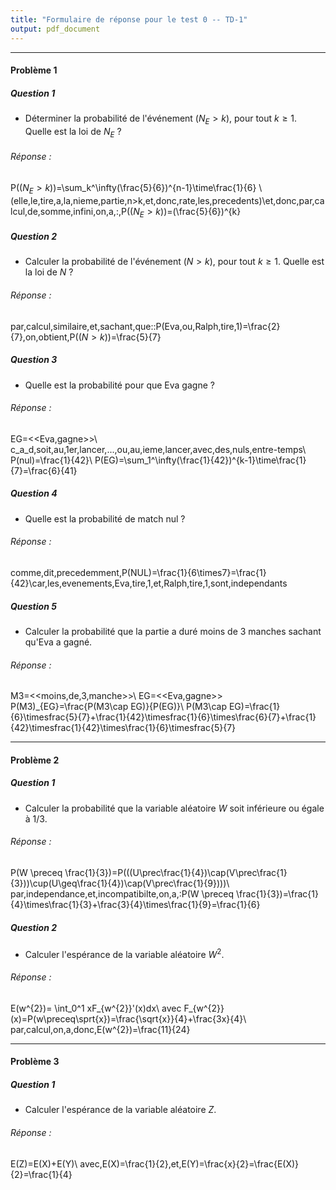 ```yaml
---
title: "Formulaire de réponse pour le test 0 -- TD-1"
output: pdf_document
---
```


** **



#### Problème 1 



##### Question 1

* Déterminer la probabilité de l'événement $(N_E > k)$, pour tout $k \geq 1$. Quelle est la loi de $N_E$ ?

###### Réponse :
P($(N_E > k)$)=\sum_k^\infty(\frac{5}{6})^{n-1}\time\frac{1}{6} \\(elle\,le\,tire\,a\,la\,nieme\,partie\,n>k\,et\,donc\,rate\,les\,precedents)\\et\,donc\,par\,calcul\,de\,somme\,infini\,on\,a\,:\,P($(N_E > k)$)=(\frac{5}{6})^{k}

##### Question 2

* Calculer la probabilité de l'événement $(N > k)$, pour tout $k \geq 1$. Quelle est la loi de $N$ ?

###### Réponse :
par\,calcul\,similaire\,et\,sachant\,que:\:P(Eva\,ou\,Ralph\,tire\,1)=\frac{2}{7}\,on\,obtient\,P($(N > k)$)=\frac{5}{7}
##### Question 3

* Quelle est la probabilité pour que Eva gagne ? 

###### Réponse : 
EG=<<Eva\,gagne>>\\ c_a_d\,soit\,au\,1er\,lancer\,...\,ou\,au\,ieme\,lancer\,avec\,des\,nuls\,entre-temps\\
P(nul)=\frac{1}{42}\\
P(EG)=\sum_1^\infty(\frac{1}{42})^{k-1}\time\frac{1}{7}=\frac{6}{41}

##### Question 4

* Quelle est la probabilité de match nul ?


###### Réponse : 
comme\,dit\,precedemment\,P(NUL)=\frac{1}{6\times7}=\frac{1}{42}\\car\,les\,evenements\,Eva\,tire\,1\,et\,Ralph\,tire\,1\,sont\,independants
##### Question 5

* Calculer la probabilité que la partie a duré moins de 3 manches sachant qu'Eva a gagné.


###### Réponse : 
M3=<<moins\,de\,3\,manche>>\\
EG=<<Eva\,gagne>>
P(M3)_{EG}=\frac{P(M3\cap EG)}{P(EG)}\\
P(M3\cap EG)=\frac{1}{6}\timesfrac{5}{7}+\frac{1}{42}\timesfrac{1}{6}\times\frac{6}{7}+\frac{1}{42}\timesfrac{1}{42}\times\frac{1}{6}\timesfrac{5}{7}

** **

#### Problème 2


  
##### Question 1

*  Calculer la probabilité que la variable aléatoire $W$ soit inférieure ou égale à $1/3$.  

###### Réponse : 
P(W \preceq \frac{1}{3})=P(((U\prec\frac{1}{4})\cap(V\prec\frac{1}{3}))\cup(U\geq\frac{1}{4})\cap(V\prec\frac{1}{9})))\\
par\,independance\,et\,incompatibilte\,on\,a\,:P(W \preceq \frac{1}{3})=\frac{1}{4}\times\frac{1}{3}+\frac{3}{4}\times\frac{1}{9}=\frac{1}{6}
  
##### Question 2

*  Calculer l'espérance de la variable aléatoire $W^2$.  

###### Réponse :
E(w^{2})= \int_0^1 xF_{w^{2}}'(x)dx\\
avec F_{w^{2}}(x)=P(w\preceq\sprt{x})=\frac{\sqrt{x}}{4}+\frac{3x}{4}\\
par\,calcul\,on\,a\,donc\,E(w^{2})=\frac{11}{24}
** **

#### Problème 3 


##### Question 1

*  Calculer l'espérance de la variable aléatoire $Z$.  

###### Réponse : 
E(Z)=E(X)+E(Y)\\
avec\,E(X)=\frac{1}{2}\,et\,E(Y)=\frac{x}{2}=\frac{E(X)}{2}=\frac{1}{4}
